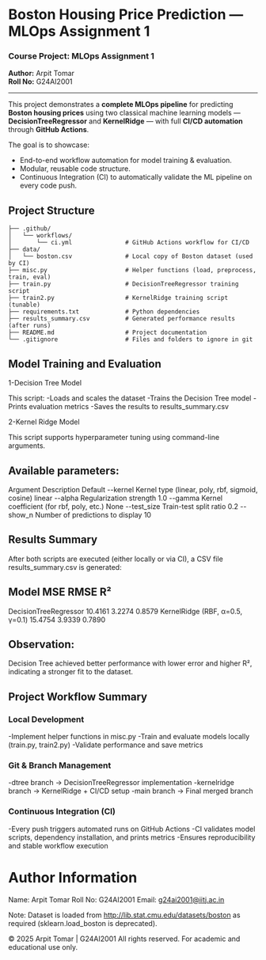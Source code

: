 # Boston Housing Price Prediction — MLOps Assignment 1

### Course Project: MLOps Assignment 1  
**Author:** Arpit Tomar  
**Roll No:** G24AI2001 

---

This project demonstrates a **complete MLOps pipeline** for predicting **Boston housing prices** using two classical machine learning models —  
**DecisionTreeRegressor** and **KernelRidge** — with full **CI/CD automation** through **GitHub Actions**.

The goal is to showcase:
- End-to-end workflow automation for model training & evaluation.
- Modular, reusable code structure.
- Continuous Integration (CI) to automatically validate the ML pipeline on every code push.

## Project Structure
```boston-housing-mlops/
├── .github/
│   └── workflows/
│       └── ci.yml               # GitHub Actions workflow for CI/CD
├── data/
│   └── boston.csv               # Local copy of Boston dataset (used by CI)
├── misc.py                      # Helper functions (load, preprocess, train, eval)
├── train.py                     # DecisionTreeRegressor training script
├── train2.py                    # KernelRidge training script (tunable)
├── requirements.txt             # Python dependencies
├── results_summary.csv          # Generated performance results (after runs)
├── README.md                    # Project documentation
└── .gitignore                   # Files and folders to ignore in git
```

## Model Training and Evaluation

1️-Decision Tree Model

This script:
-Loads and scales the dataset
-Trains the Decision Tree model
-Prints evaluation metrics
-Saves the results to results_summary.csv

2️-Kernel Ridge Model

This script supports hyperparameter tuning using command-line arguments.


## Available parameters:

Argument	Description	Default
--kernel	Kernel type (linear, poly, rbf, sigmoid, cosine)	linear
--alpha	Regularization strength	1.0
--gamma	Kernel coefficient (for rbf, poly, etc.)	None
--test_size	Train-test split ratio	0.2
--show_n	Number of predictions to display	10


## Results Summary

After both scripts are executed (either locally or via CI), a CSV file results_summary.csv is generated:

## Model	MSE	RMSE	R²
DecisionTreeRegressor	10.4161	3.2274	0.8579
KernelRidge (RBF, α=0.5, γ=0.1)	15.4754	3.9339	0.7890

## Observation:
Decision Tree achieved better performance with lower error and higher R², indicating a stronger fit to the dataset.


## Project Workflow Summary

### Local Development
-Implement helper functions in misc.py
-Train and evaluate models locally (train.py, train2.py)
-Validate performance and save metrics

### Git & Branch Management
-dtree branch → DecisionTreeRegressor implementation
-kernelridge branch → KernelRidge + CI/CD setup
-main branch → Final merged branch

### Continuous Integration (CI)
-Every push triggers automated runs on GitHub Actions
-CI validates model scripts, dependency installation, and prints metrics
-Ensures reproducibility and stable workflow execution


# Author Information

Name: Arpit Tomar
Roll No: G24AI2001
Email: g24ai2001@iitj.ac.in


Note: Dataset is loaded from http://lib.stat.cmu.edu/datasets/boston as required (sklearn.load_boston is deprecated).

© 2025 Arpit Tomar | G24AI2001
All rights reserved. For academic and educational use only.


